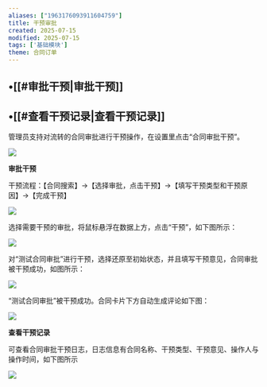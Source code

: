 ```yaml
---
aliases: ["1963176093911604759"]
title: 干预审批
created: 2025-07-15
modified: 2025-07-15
tags: ['基础模块']
theme: 合同订单
---
```


## •[[#审批干预|审批干预]]

## •[[#查看干预记录|查看干预记录]]

管理员支持对流转的合同审批进行干预操作，在设置里点击“合同审批干预”。

![](6483ba03d4f1b93f96eefb7d1eb4f3a8.jpg)

**审批干预**

干预流程：【合同搜索】->【选择审批，点击干预】->【填写干预类型和干预原因】->【完成干预】

![](bc6e656be57efb9a30044a2910fa7f30.jpg)

选择需要干预的审批，将鼠标悬浮在数据上方，点击“干预”，如下图所示：

![](cd2c03819c2ee876c1717b16b89327ac.jpg)

对“测试合同审批”进行干预，选择还原至初始状态，并且填写干预意见，合同审批被干预成功，如图所示：

![](93e1995e92f6653ac99c4e2181311689.jpg)

“测试合同审批”被干预成功。合同卡片下方自动生成评论如下图：

![](dd72615fcc12917609d499d0b2535e38.jpg)

**查看干预记录**

可查看合同审批干预日志，日志信息有合同名称、干预类型、干预意见、操作人与操作时间，如下图所示

![](c4917a88a7570cd229ac81c6c38eaf32.jpg)